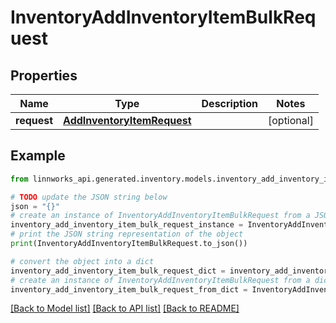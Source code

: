 # InventoryAddInventoryItemBulkRequest


## Properties

Name | Type | Description | Notes
------------ | ------------- | ------------- | -------------
**request** | [**AddInventoryItemRequest**](AddInventoryItemRequest.md) |  | [optional] 

## Example

```python
from linnworks_api.generated.inventory.models.inventory_add_inventory_item_bulk_request import InventoryAddInventoryItemBulkRequest

# TODO update the JSON string below
json = "{}"
# create an instance of InventoryAddInventoryItemBulkRequest from a JSON string
inventory_add_inventory_item_bulk_request_instance = InventoryAddInventoryItemBulkRequest.from_json(json)
# print the JSON string representation of the object
print(InventoryAddInventoryItemBulkRequest.to_json())

# convert the object into a dict
inventory_add_inventory_item_bulk_request_dict = inventory_add_inventory_item_bulk_request_instance.to_dict()
# create an instance of InventoryAddInventoryItemBulkRequest from a dict
inventory_add_inventory_item_bulk_request_from_dict = InventoryAddInventoryItemBulkRequest.from_dict(inventory_add_inventory_item_bulk_request_dict)
```
[[Back to Model list]](../README.md#documentation-for-models) [[Back to API list]](../README.md#documentation-for-api-endpoints) [[Back to README]](../README.md)


